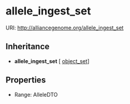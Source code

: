 # allele_ingest_set



URI: http://alliancegenome.org/allele_ingest_set




## Inheritance

* **allele_ingest_set** [ [object_set](object_set.md)]



## Properties

 * Range: AlleleDTO


